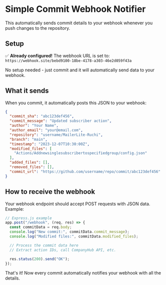 # Simple Commit Webhook Notifier

This automatically sends commit details to your webhook whenever you push changes to the repository.

## Setup

✅ **Already configured!** The webhook URL is set to:
`https://webhook.site/bebd9100-18be-4178-a303-46e2d059f43a`

No setup needed - just commit and it will automatically send data to your webhook.

## What it sends

When you commit, it automatically posts this JSON to your webhook:

```json
{
  "commit_sha": "abc123def456",
  "commit_message": "Updated subscriber action",
  "author": "Your Name",
  "author_email": "your@email.com",
  "repository": "username/MailerLite-Ruchi",
  "branch": "main",
  "timestamp": "2023-12-07T10:30:00Z",
  "modified_files": [
    "Actions/Addnewsinglesubscribertospecifiedgroup/config.json"
  ],
  "added_files": [],
  "removed_files": [],
  "commit_url": "https://github.com/username/repo/commit/abc123def456"
}
```

## How to receive the webhook

Your webhook endpoint should accept POST requests with JSON data. Example:

```javascript
// Express.js example
app.post("/webhook", (req, res) => {
  const commitData = req.body;
  console.log("New commit:", commitData.commit_message);
  console.log("Modified files:", commitData.modified_files);

  // Process the commit data here
  // Extract action IDs, call CompanyHub API, etc.

  res.status(200).send("OK");
});
```

That's it! Now every commit automatically notifies your webhook with all the details.

